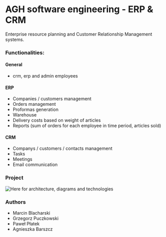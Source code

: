 # AGH software engineering - ERP & CRM

Enterprise resource planning and Customer Relationship Management systems.

### Functionalities:
#### General
* crm, erp and admin employees

#### ERP
* Companies / customers management
* Orders management
* Proformas generation
* Warehouse
* Delivery costs based on weight of articles
* Reports (sum of orders for each employee in time period, articles sold)

#### CRM
* Companys / customers / contacts management
* Tasks
* Meetings
* Email communication

### Project
![Here](/project/) for architecture, diagrams and technologies

### Authors
* Marcin Blacharski
* Grzegorz Puczkowski
* Paweł Płatek
* Agnieszka Barszcz
